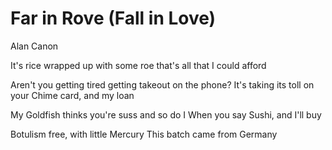 # Far in Rove (Fall in Love)
Alan Canon

It's rice wrapped up with some roe
that's all that I could afford

Aren't you getting tired
getting takeout on the phone?
It's taking its toll
on your Chime card, and my loan

My Goldfish thinks you're suss and so do I
When you say Sushi, and I'll buy

Botulism free, with little Mercury
This batch came from Germany  
